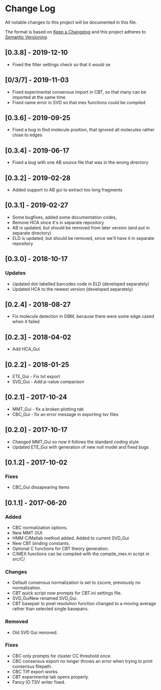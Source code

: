 # Change Log
All notable changes to this project will be documented in this file.

The format is based on [Keep a Changelog](http://keepachangelog.com/)
and this project adheres to [Semantic Versioning](http://semver.org/).

## [0.3.8] - 2019-12-10
- Fixed the filter settings check so that it would se
## [0/3/7] - 2019-11-03
- Fixed experimental consensus import in CBT, so that many can be imported at the same time
- Fixed name error in SVD so that mex functions could be compiled
## [0.3.6] - 2019-09-25
- Fixed a bug in find molecule position, that ignored all molecules rather close to edges
## [0.3.4] - 2019-06-17
- Fixed a bug with one AB source file that was in the wrong directory
## [0.3.2] - 2019-02-28
- Added support to AB gui to extract too long fragments
## [0.3.1] - 2019-02-27
- Some bugfixes, added some documentation codes, 
- Remove HCA since it's in separate repository
- AB is updated, but should be removed from later version (and put in separate directory)
- ELD is updated, but should be removed, since we'll have it in separate repository

## [0.3.0] - 2018-10-17
### Updates
- Updated dot-labelled barcodes code in ELD (developed separately)
- Updated HCA to the newest version (developed separately)


## [0.2.4] - 2018-08-27
- Fix molecule detection in DBM, because there were some edge cased when it failed

## [0.2.3] - 2018-04-02
- Add HCA_Gui

## [0.2.2] - 2018-01-25

- ETE_Gui - Fix txt export 
- SVD_Gui - Add p-value comparison

## [0.2.1] - 2017-10-24

- MMT_Gui - fix a broken plotting tab
- CBC_Gui - fix an error message in exporting tsv files

## [0.2.0] - 2017-10-17

- Changed MMT_Gui so now it follows the standard coding style
- Updated ETE_Gui with generation of new null model and fixed bugs

## [0.1.2] - 2017-10-02

### Fixes

- CBC_Gui dissapearing items

## [0.1.1] - 2017-06-20
### Added
- CBC normalization options.
- New MMT GUI.
- HMM C/Matlab method added. Added to current SVD_Gui
- New CBT binding constants.
- Optional C functions for CBT theory generation.
- C/MEX functions can be compiled with the compile_mex.m script in src/C/

### Changes
- Default consensus normalization is set to zscore, previously no normalization.
- CBT quick script now prompts for CBT.ini settings file. 
- SVD_GuiNew renamed SVD_Gui.
- CBT basepair to pixel resolution function changed to a moving average rather than selected single basepairs.

### Removed
- Old SVD Gui removed. 

### Fixes
- CBC only prompts for cluster CC threshold once.
- CBC consensus export no longer throws an error when trying to print consensus filepath.
- CBC Tiff export works.
- CBT experimental tab opens properly.
- Fancy IO TSV writer fixed.
